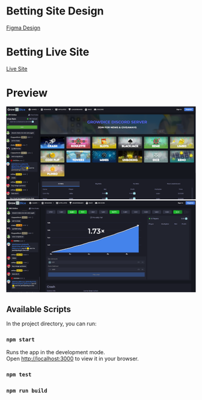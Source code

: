 # Betting Site Design

[Figma Design](https://www.figma.com/file/f8kslsH9KuNqG6FHRXAYLU/GrowDuel?type=design&node-id=0%3A1&mode=design&t=cs0RHpcg7CZhC2Yb-1)

# Betting Live Site

[Live Site](https://growdice.net/)

# Preview

![Home](Home.PNG)
![CrashGame](Crash.PNG)

## Available Scripts

In the project directory, you can run:

### `npm start`

Runs the app in the development mode.\
Open [http://localhost:3000](http://localhost:3000) to view it in your browser.

### `npm test`

### `npm run build`
